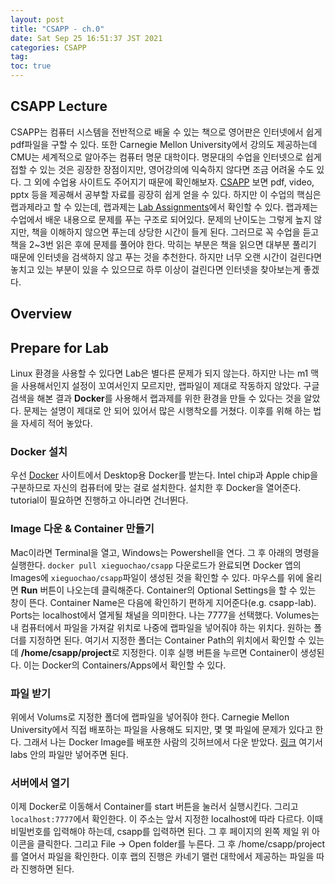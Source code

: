 ```yaml
---
layout: post
title: "CSAPP - ch.0"
date: Sat Sep 25 16:51:37 JST 2021
categories: CSAPP
tag:
toc: true
---
```

## CSAPP Lecture
CSAPP는 컴퓨터 시스템을 전반적으로 배울 수 있는 책으로 영어판은 인터넷에서 쉽게 pdf파일을 구할 수 있다. 또한 Carnegie Mellon University에서 강의도 제공하는데 CMU는 세계적으로 알아주는 컴퓨터 명문 대학이다. 명문대의 수업을 인터넷으로 쉽게 접할 수 있는 것은 굉장한 장점이지만, 영어강의에 익숙하지 않다면 조금 어려울 수도 있다. 그 외에 수업용 사이트도 주어지기 때문에 확인해보자. [CSAPP](http://www.cs.cmu.edu/~213/schedule.html)
보면 pdf, video, pptx 등을 제공해서 공부할 자료를 굉장히 쉽게 얻을 수 있다. 하지만 이 수업의 핵심은 랩과제라고 할 수 있는데, 랩과제는 [Lab Assignments](http://csapp.cs.cmu.edu/3e/labs.html)에서 확인할 수 있다.
랩과제는 수업에서 배운 내용으로 문제를 푸는 구조로 되어있다. 문제의 난이도는 그렇게 높지 않지만, 책을 이해하지 않으면 푸는데 상당한 시간이 들게 된다. 그러므로 꼭 수업을 듣고 책을 2~3번 읽은 후에 문제를 풀어야 한다. 막히는 부분은 책을 읽으면 대부분 풀리기 때문에 인터넷을 검색하지 않고 푸는 것을 추천한다. 하지만 너무 오랜 시간이 걸린다면 놓치고 있는 부분이 있을 수 있으므로 하루 이상이 걸린다면 인터넷을 찾아보는게 좋겠다.

## Overview

## Prepare for Lab
Linux 환경을 사용할 수 있다면 Lab은 별다른 문제가 되지 않는다. 하지만 나는 
m1 맥을 사용해서인지 설정이 꼬여서인지 모르지만, 랩파일이 제대로 작동하지 않았다. 구글 검색을 해본 결과 **Docker**를 사용해서 랩과제를 위한 환경을 만들 수 있다는 것을 알았다. 문제는 설명이 제대로 안 되어 있어서 많은 시행착오를 거쳤다. 이후를 위해 하는 법을 자세히 적어 놓았다.

### Docker 설치
우선 [Docker](https://www.docker.com/products/docker-desktop) 사이트에서 Desktop용 Docker를 받는다. Intel chip과 Apple chip을 구분하므로 자신의 컴퓨터에 맞는 걸로 설치한다. 설치한 후 Docker을 열어준다. tutorial이 필요하면 진행하고 아니라면 건너뛴다.

### Image 다운 & Container 만들기
Mac이라면 Terminal을 열고, Windows는 Powershell을 연다. 그 후 아래의 명령을 실행한다.
`docker pull xieguochao/csapp`
다운로드가 완료되면 Docker 앱의 Images에 `xieguochao/csapp`파일이 생성된 것을 확인할 수 있다. 마우스를 위에 올리면 **Run** 버튼이 나오는데 클릭해준다. Container의 Optional Settings을 할 수 있는 창이 뜬다. Container Name은 다음에 확인하기 편하게 지어준다(e.g. csapp-lab). Ports는 localhost에서 열게될 채널을 의미한다. 나는 7777을 선택했다. Volumes는 내 컴퓨터에서 파일을 가져갈 위치로 나중에 랩파일을 넣어줘야 하는 위치다. 원하는 폴더를 지정하면 된다. 여기서 지정한 폴더는 Container Path의 위치에서 확인할 수 있는데 **/home/csapp/project**로 지정한다. 이후 실행 버튼을 누르면 Container이 생성된다. 이는 Docker의 Containers/Apps에서 확인할 수 있다.

### 파일 받기
위에서 Volums로 지정한 폴더에 랩파일을 넣어줘야 한다. Carnegie Mellon University에서 직접 배포하는 파일을 사용해도 되지만, 몇 몇 파일에 문제가 있다고 한다. 그래서 나는 Docker Image를 배포한 사람의 깃허브에서 다운 받았다. [링크](https://github.com/XieGuochao/csapp) 여기서 labs 안의 파일만 넣어주면 된다.

### 서버에서 열기
이제 Docker로 이동해서 Container를 start 버튼을 눌러서 실행시킨다. 그리고 `localhost:7777`에서 확인한다. 이 주소는 앞서 지정한 localhost에 따라 다르다. 이때 비밀번호를 입력해야 하는데, csapp를 입력하면 된다. 그 후 페이지의 왼쪽 제일 위 아이콘을 클릭한다. 그리고 File -> Open folder를 누른다. 그 후 /home/csapp/project를 열어서 파일을 확인한다. 이후 랩의 진행은 카네기 맬런 대학에서 제공하는 파일을 따라 진행하면 된다.
